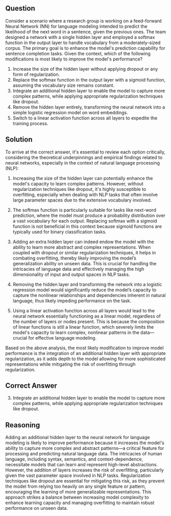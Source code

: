 ## Question
Consider a scenario where a research group is working on a feed-forward Neural Network (NN) for language modeling intended to predict the likelihood of the next word in a sentence, given the previous ones. The team designed a network with a single hidden layer and employed a softmax function in the output layer to handle vocabulary from a moderately-sized corpus. The primary goal is to enhance the model's prediction capability for sentence completion tasks. Given the context, which of the following modifications is most likely to improve the model's performance?

1. Increase the size of the hidden layer without applying dropout or any form of regularization.
2. Replace the softmax function in the output layer with a sigmoid function, assuming the vocabulary size remains constant.
3. Integrate an additional hidden layer to enable the model to capture more complex patterns, while applying appropriate regularization techniques like dropout.
4. Remove the hidden layer entirely, transforming the neural network into a simple logistic regression model on word embeddings.
5. Switch to a linear activation function across all layers to expedite the training process.

## Solution

To arrive at the correct answer, it's essential to review each option critically, considering the theoretical underpinnings and empirical findings related to neural networks, especially in the context of natural language processing (NLP):

1. Increasing the size of the hidden layer can potentially enhance the model's capacity to learn complex patterns. However, without regularization techniques like dropout, it's highly susceptible to overfitting, especially when dealing with NLP tasks that often involve large parameter spaces due to the extensive vocabulary involved.

2. The softmax function is particularly suitable for tasks like next-word prediction, where the model must produce a probability distribution over a vast vocabulary for each output. Replacing softmax with a sigmoid function is not beneficial in this context because sigmoid functions are typically used for binary classification tasks.

3. Adding an extra hidden layer can indeed endow the model with the ability to learn more abstract and complex representations. When coupled with dropout or similar regularization techniques, it helps in combating overfitting, thereby likely improving the model’s generalization ability on unseen data. This is crucial for handling the intricacies of language data and effectively managing the high dimensionality of input and output spaces in NLP tasks.

4. Removing the hidden layer and transforming the network into a logistic regression model would significantly reduce the model’s capacity to capture the nonlinear relationships and dependencies inherent in natural language, thus likely impeding performance on the task.

5. Using a linear activation function across all layers would lead to the neural network essentially functioning as a linear model, regardless of the number of layers or nodes present. This is because the composition of linear functions is still a linear function, which severely limits the model's capacity to learn complex, nonlinear patterns in the data—crucial for effective language modeling.

Based on the above analysis, the most likely modification to improve model performance is the integration of an additional hidden layer with appropriate regularization, as it adds depth to the model allowing for more sophisticated representations while mitigating the risk of overfitting through regularization.

## Correct Answer

3. Integrate an additional hidden layer to enable the model to capture more complex patterns, while applying appropriate regularization techniques like dropout.

## Reasoning

Adding an additional hidden layer to the neural network for language modeling is likely to improve performance because it increases the model's ability to capture more complex and abstract patterns—a critical feature for processing and predicting natural language data. The intricacies of human language, including syntax, semantics, and context-dependence, necessitate models that can learn and represent high-level abstractions. However, the addition of layers increases the risk of overfitting, particularly given the vast parameter space involved in NLP tasks. Regularization techniques like dropout are essential for mitigating this risk, as they prevent the model from relying too heavily on any single feature or pattern, encouraging the learning of more generalizable representations. This approach strikes a balance between increasing model complexity to enhance learning capacity and managing overfitting to maintain robust performance on unseen data.